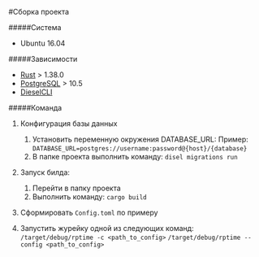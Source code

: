 #Сборка проекта

#####Система

* Ubuntu 16.04

#####Зависимости

+ [Rust][1] > 1.38.0
+ [PostgreSQL][2] > 10.5
+ [DieselCLI][3]

#####Команда

1. Конфигурация базы данных
    1. Установить переменную окружения DATABASE_URL:
        Пример: `DATABASE_URL=postgres://username:password@{host}/{database}`
    2. В папке проекта выполнить команду: `disel migrations run`
        
2. Запуск билда:
    1. Перейти в папку проекта
    2. Выполнить команду: `cargo build`

3. Сформировать `Config.toml` по примеру
4. Запустить журейку одной из следующих команд:
    `/target/debug/rptime -c <path_to_config>`
    `/target/debug/rptime --config <path_to_config>`

[1]: https://www.rust-lang.org/tools/install "Rust"
[2]: https://www.postgresql.org/download/ "PostreSQL"
[3]: https://github.com/diesel-rs/diesel/tree/v1.3.0/diesel_cli "DieselCLI"